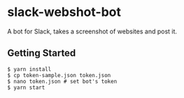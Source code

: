 # slack-webshot-bot

A bot for Slack, takes a screenshot of websites and post it.

## Getting Started

```
$ yarn install
$ cp token-sample.json token.json
$ nano token.json # set bot's token
$ yarn start
```
